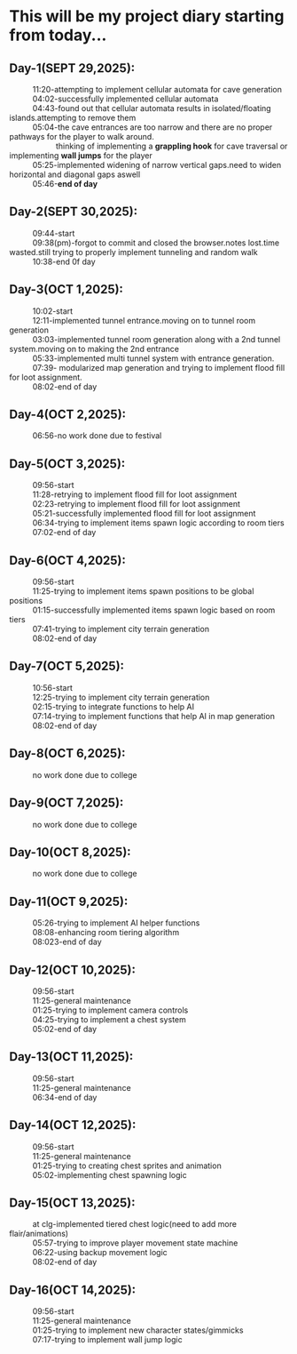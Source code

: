 # This will be my project diary starting from today...

## Day-1(SEPT 29,2025):  
&emsp;&emsp;&emsp;11:20-attempting to implement cellular automata for cave generation  
&emsp;&emsp;&emsp;04:02-successfully implemented cellular automata  
&emsp;&emsp;&emsp;04:43-found out that cellular automata results in isolated/floating islands.attempting to remove them  
&emsp;&emsp;&emsp;05:04-the cave entrances are too narrow and there are no proper pathways for the player to walk around.  
&emsp;&emsp;&emsp;&emsp;&emsp;&emsp;thinking of implementing a **grappling hook** for cave traversal or implementing **wall jumps** for the player  
&emsp;&emsp;&emsp;05:25-implemented widening of narrow vertical gaps.need to widen horizontal and diagonal gaps aswell  
&emsp;&emsp;&emsp;05:46-**end of day**  

## Day-2(SEPT 30,2025):  
&emsp;&emsp;&emsp;09:44-start  
&emsp;&emsp;&emsp;09:38(pm)-forgot to commit and closed the browser.notes lost.time wasted.still trying to properly implement tunneling and random walk  
&emsp;&emsp;&emsp;10:38-end 0f day  

## Day-3(OCT 1,2025):  
&emsp;&emsp;&emsp;10:02-start  
&emsp;&emsp;&emsp;12:11-implemented tunnel entrance.moving on to tunnel room generation  
&emsp;&emsp;&emsp;03:03-implemented tunnel room generation along with a 2nd tunnel system.moving on to making the 2nd entrance  
&emsp;&emsp;&emsp;05:33-implemented multi tunnel system with entrance generation.  
&emsp;&emsp;&emsp;07:39- modularized map generation and trying to implement flood fill for loot assignment.  
&emsp;&emsp;&emsp;08:02-end of day  

## Day-4(OCT 2,2025):  
&emsp;&emsp;&emsp;06:56-no work done due to festival

## Day-5(OCT 3,2025):  
&emsp;&emsp;&emsp;09:56-start  
&emsp;&emsp;&emsp;11:28-retrying to implement flood fill for loot assignment  
&emsp;&emsp;&emsp;02:23-retrying to implement flood fill for loot assignment  
&emsp;&emsp;&emsp;05:21-successfully implemented flood fill for loot assignment  
&emsp;&emsp;&emsp;06:34-trying to implement items spawn logic according to room tiers  
&emsp;&emsp;&emsp;07:02-end of day  

## Day-6(OCT 4,2025):  
&emsp;&emsp;&emsp;09:56-start  
&emsp;&emsp;&emsp;11:25-trying to implement items spawn positions to be global positions  
&emsp;&emsp;&emsp;01:15-successfully implemented items spawn logic based on room tiers  
&emsp;&emsp;&emsp;07:41-trying to implement city terrain generation  
&emsp;&emsp;&emsp;08:02-end of day  

## Day-7(OCT 5,2025):  
&emsp;&emsp;&emsp;10:56-start  
&emsp;&emsp;&emsp;12:25-trying to implement city terrain generation  
&emsp;&emsp;&emsp;02:15-trying to integrate functions to help AI  
&emsp;&emsp;&emsp;07:14-trying to implement functions that help AI in map generation  
&emsp;&emsp;&emsp;08:02-end of day  

## Day-8(OCT 6,2025):  
&emsp;&emsp;&emsp;no work done due to college  

## Day-9(OCT 7,2025):  
&emsp;&emsp;&emsp;no work done due to college  

## Day-10(OCT 8,2025):  
&emsp;&emsp;&emsp;no work done due to college  

## Day-11(OCT 9,2025):  
&emsp;&emsp;&emsp;05:26-trying to implement AI helper functions  
&emsp;&emsp;&emsp;08:08-enhancing room tiering algorithm  
&emsp;&emsp;&emsp;08:023-end of day  

## Day-12(OCT 10,2025):  
&emsp;&emsp;&emsp;09:56-start  
&emsp;&emsp;&emsp;11:25-general maintenance  
&emsp;&emsp;&emsp;01:25-trying to implement camera controls  
&emsp;&emsp;&emsp;04:25-trying to implement a chest system  
&emsp;&emsp;&emsp;05:02-end of day  

## Day-13(OCT 11,2025):  
&emsp;&emsp;&emsp;09:56-start  
&emsp;&emsp;&emsp;11:25-general maintenance  
&emsp;&emsp;&emsp;06:34-end of day  

## Day-14(OCT 12,2025):  
&emsp;&emsp;&emsp;09:56-start  
&emsp;&emsp;&emsp;11:25-general maintenance  
&emsp;&emsp;&emsp;01:25-trying to creating chest sprites and animation  
&emsp;&emsp;&emsp;05:02-implementing chest spawning logic  

## Day-15(OCT 13,2025):  
&emsp;&emsp;&emsp;at clg-implemented tiered chest logic(need to add more flair/animations)  
&emsp;&emsp;&emsp;05:57-trying to improve player movement state machine  
&emsp;&emsp;&emsp;06:22-using backup movement logic  
&emsp;&emsp;&emsp;08:02-end of day  

## Day-16(OCT 14,2025):  
&emsp;&emsp;&emsp;09:56-start  
&emsp;&emsp;&emsp;11:25-general maintenance  
&emsp;&emsp;&emsp;01:25-trying to implement new character states/gimmicks  
&emsp;&emsp;&emsp;07:17-trying to implement wall jump logic